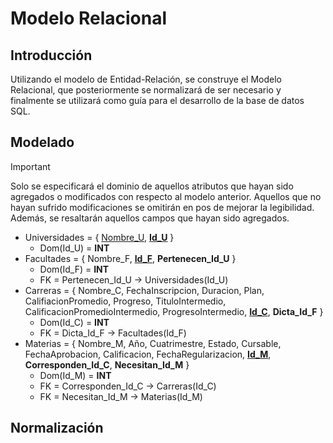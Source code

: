 # Modelo Relacional

## Introducción
Utilizando el modelo de Entidad-Relación, se construye el Modelo Relacional, que posteriormente se normalizará de ser necesario y finalmente se utilizará como guía para el desarrollo de la base de datos SQL.

## Modelado
> [!Important]  
>Solo se especificará el dominio de aquellos atributos que hayan sido agregados o modificados con respecto al modelo anterior. Aquellos que no hayan sufrido modificaciones se omitirán en pos de mejorar la legibilidad.
Además, se resaltarán aquellos campos que hayan sido agregados.

- Universidades = { <u>Nombre_U</u>, <u>**Id_U**</u> }
    - Dom(Id_U) = **INT**
- Facultades = { Nombre_F, <u>**Id_F**</u>, **Pertenecen_Id_U** }
    - Dom(Id_F) = **INT**
    - FK = Pertenecen_Id_U -> Universidades(Id_U)
- Carreras = { Nombre_C, FechaInscripcion, Duracion, Plan, CalifiacionPromedio, Progreso, TituloIntermedio, CalificacionPromedioIntermedio, ProgresoIntermedio, <u>**Id_C**</u>, **Dicta_Id_F** }
    - Dom(Id_C) = **INT**
    - FK = Dicta_Id_F -> Facultades(Id_F)
- Materias = { Nombre_M, Año, Cuatrimestre, Estado, Cursable, FechaAprobacion, Calificacion, FechaRegularizacion, <u>**Id_M**</u>, **Corresponden_Id_C**, **Necesitan_Id_M** }
    - Dom(Id_M) = **INT**
    - FK = Corresponden_Id_C -> Carreras(Id_C)
    - FK = Necesitan_Id_M -> Materias(Id_M)

## Normalización
